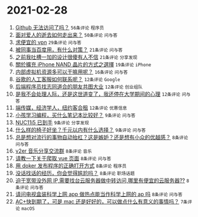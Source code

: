 # 2021-02-28

1. [Github 无法访问了吗？](https://www.v2ex.com/t/756873) `56条评论` `程序员`
1. [面对爱人的逝去如何走出来？](https://www.v2ex.com/t/756925) `50条评论` `问与答`
1. [求便宜的 vpn](https://www.v2ex.com/t/756908) `29条评论` `问与答`
1. [被同事当百度用，有什么对策？](https://www.v2ex.com/t/756894) `21条评论` `问与答`
1. [之前我吐槽一加的设计很傻有人不信](https://www.v2ex.com/t/756887) `21条评论` `分享发现`
1. [關於擴充 iPhone NAND 晶片的方式之選擇](https://www.v2ex.com/t/756871) `19条评论` `iPhone`
1. [内部虚拟机资源多可以干嘛用呢？](https://www.v2ex.com/t/756927) `16条评论` `问与答`
1. [谷歌的人工客服如何联系呢？](https://www.v2ex.com/t/756953) `12条评论` `Google`
1. [后端程序员找志同道合的朋友共图大业](https://www.v2ex.com/t/756896) `12条评论` `创业组队`
1. [是我不会处理人际，还是这世道变了，我还停在大学期间的心理](https://www.v2ex.com/t/756893) `12条评论` `问与答`
1. [端传媒，经济学人，纽约客合租](https://www.v2ex.com/t/756880) `12条评论` `优惠信息`
1. [小孩学习编程，买什么笔记本比较好？](https://www.v2ex.com/t/756929) `9条评论` `问与答`
1. [NUC11i5 已到手](https://www.v2ex.com/t/756901) `9条评论` `分享发现`
1. [什么样的椅子好坐？千元以内有什么选择？](https://www.v2ex.com/t/756881) `9条评论` `问与答`
1. [总是想对流行的事物自动抬杠？这是嫉妒？还是想有小众的优越感？](https://www.v2ex.com/t/756951) `8条评论` `问与答`
1. [v2er 音乐分享交流群](https://www.v2ex.com/t/756943) `8条评论` `音乐`
1. [请教一下关于爬取 vue 页面](https://www.v2ex.com/t/756936) `8条评论` `问与答`
1. [用 doker 发布程序的正确打开方式](https://www.v2ex.com/t/756928) `8条评论` `程序员`
1. [没话找话的经历，你会觉得尴尬吗？](https://www.v2ex.com/t/756914) `8条评论` `职场话题`
1. [迫于宽带没外网 IP,需要找台云服务器做中转访问,哪里有便宜的云服务器??](https://www.v2ex.com/t/756911) `8条评论` `问与答`
1. [请问电视盒装科学上网 app 做热点能当作科学上网的 ap 吗](https://www.v2ex.com/t/756902) `8条评论` `问与答`
1. [AC+快到期了，可是 mac 还是好好的，可以做点什么有意义的事情吗？](https://www.v2ex.com/t/756923) `7条评论` `macOS`
